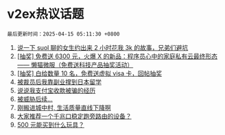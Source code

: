 # v2ex热议话题

`最后更新时间：2025-04-15 05:11:30 +0800`

1. [说一下 suol 聊的女生约出来 2 小时花我 3k 的故事，兄弟们避坑](https://www.v2ex.com/t/1125325)
1. [[抽奖] 免费送 6300 元，火爆 X 的新品：程序员心中的家庭私有云最终形态 —— 懒猫微服（免费送科技产品抽奖活动）](https://www.v2ex.com/t/1125323)
1. [[抽奖] 白给数量 10 名，免费送虚拟 visa 卡，回帖抽奖](https://www.v2ex.com/t/1125241)
1. [被裁员后我靠副业撑到日本留学](https://www.v2ex.com/t/1125200)
1. [说说我支付宝收款被骗的经历](https://www.v2ex.com/t/1125306)
1. [被威胁后续...](https://www.v2ex.com/t/1125332)
1. [刚搬进城中村, 生活质量直线下降啊](https://www.v2ex.com/t/1125202)
1. [大家推荐一个千兆口稳定跑旁路由的设备？](https://www.v2ex.com/t/1125198)
1. [500 元能买到什么玩具？](https://www.v2ex.com/t/1125270)

